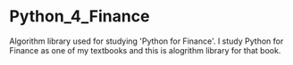 # Python_4_Finance
Algorithm library used for studying 'Python for Finance'.
I study Python for Finance as one of my textbooks and this is alogrithm library for that book.
